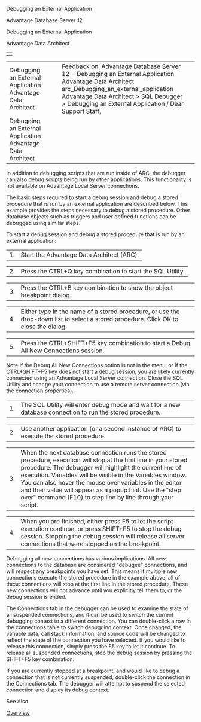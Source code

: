Debugging an External Application




Advantage Database Server 12  

Debugging an External Application

Advantage Data Architect

|  |
| --- |
|  |

|  |  |  |  |  |
| --- | --- | --- | --- | --- |
| Debugging an External Application  Advantage Data Architect |  |  | Feedback on: Advantage Database Server 12 - Debugging an External Application Advantage Data Architect arc\_Debugging\_an\_external\_application Advantage Data Architect > SQL Debugger > Debugging an External Application / Dear Support Staff, |  |
| Debugging an External Application  Advantage Data Architect |  |  |  |  |

In addition to debugging scripts that are run inside of ARC, the debugger can also debug scripts being run by other applications. This functionality is not available on Advantage Local Server connections.

The basic steps required to start a debug session and debug a stored procedure that is run by an external application are described below. This example provides the steps necessary to debug a stored procedure. Other database objects such as triggers and user defined functions can be debugged using similar steps.

To start a debug session and debug a stored procedure that is run by an external application:

|  |  |
| --- | --- |
| 1. | Start the Advantage Data Architect (ARC). |

|  |  |
| --- | --- |
| 2. | Press the CTRL+Q key combination to start the SQL Utility. |

|  |  |
| --- | --- |
| 3. | Press the CTRL+B key combination to show the object breakpoint dialog. |

|  |  |
| --- | --- |
| 4. | Either type in the name of a stored procedure, or use the drop-down list to select a stored procedure. Click OK to close the dialog. |

|  |  |
| --- | --- |
| 5. | Press the CTRL+SHIFT+F5 key combination to start a Debug All New Connections session. |

Note If the Debug All New Connections option is not in the menu, or if the CTRL+SHIFT+F5 key does not start a debug session, you are likely currently connected using an Advantage Local Server connection. Close the SQL Utility and change your connection to use a remote server connection (via the connection properties).

|  |  |
| --- | --- |
| 1. | The SQL Utility will enter debug mode and wait for a new database connection to run the stored procedure. |

|  |  |
| --- | --- |
| 2. | Use another application (or a second instance of ARC) to execute the stored procedure. |

|  |  |
| --- | --- |
| 3. | When the next database connection runs the stored procedure, execution will stop at the first line in your stored procedure. The debugger will highlight the current line of execution. Variables will be visible in the Variables window. You can also hover the mouse over variables in the editor and their value will appear as a popup hint. Use the "step over" command (F10) to step line by line through your script. |

|  |  |
| --- | --- |
| 4. | When you are finished, either press F5 to let the script execution continue, or press SHIFT+F5 to stop the debug session. Stopping the debug session will release all server connections that were stopped on the breakpoint. |

Debugging all new connections has various implications. All new connections to the database are considered "debugee" connections, and will respect any breakpoints you have set. This means if multiple new connections execute the stored procedure in the example above, all of these connections will stop at the first line in the stored procedure. These new connections will not advance until you explicitly tell them to, or the debug session is ended.

The Connections tab in the debugger can be used to examine the state of all suspended connections, and it can be used to switch the current debugging context to a different connection. You can double-click a row in the connections table to switch debugging context. Once changed, the variable data, call stack information, and source code will be changed to reflect the state of the connection you have selected. If you would like to release this connection, simply press the F5 key to let it continue. To release all suspended connections, stop the debug session by pressing the SHIFT+F5 key combination.

If you are currently stopped at a breakpoint, and would like to debug a connection that is not currently suspended, double-click the connection in the Connections tab. The debugger will attempt to suspend the selected connection and display its debug context.

See Also

[Overview](arc_overview_debugger.htm)